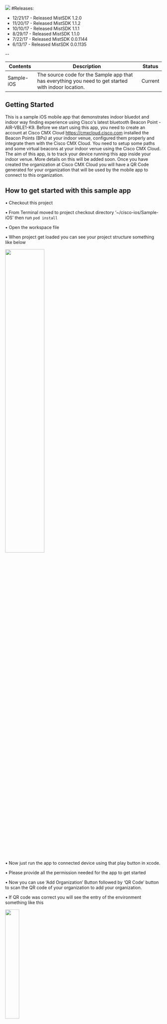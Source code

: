 ![](http://www.ciscolive.com/global/wp-content/uploads/cisco-logo-blue.png)
#Releases:
- 12/21/17 - Released MistSDK 1.2.0
- 11/20/17 - Released MistSDK 1.1.2
- 10/10/17 - Released MistSDK 1.1.1
- 8/29/17 - Released MistSDK 1.1.0
- 7/22/17 - Released MistSDK 0.0.1144
- 6/13/17 - Released MistSDK 0.0.1135

--

|  Contents |  Description | Status |
|---|---|---|
|  Sample-iOS | The source code for the Sample app that has everything you need to get started with indoor location. | Current |


## Getting Started ##
This is a sample iOS mobile app that demonstrates indoor bluedot and indoor way finding experience using Cisco's latest bluetooth Beacon Point - AIR-VBLE1-K9. Before we start using this app, you need to create an account at Cisco CMX Cloud https://cmxcloud.cisco.com installed the Beacon Points (BPs) at your indoor venue, configured them properly and integrate them with the Cisco CMX Cloud. You need to setup some paths and some virtual beacons at your indoor venue using the Cisco CMX Cloud. The aim of this app, is to track your device running this app inside your indoor venue. More details on this will be added soon. Once you have created the organization at Cisco CMX Cloud you will have a QR Code generated for your organization that will be used by the mobile app to connect to this organization.

## How to get started with this sample app
•	Checkout this project 

•	From Terminal  moved to project checkout directory ‘~/cisco-ios/Sample-iOS’ then run `pod install`

•	Open the workspace file

•	When project get loaded you can see your project structure something like below

<img src="http://gdurl.com/VMQ8" height="50%" width="50%">

•	Now just run the app to connected device using that play button in xcode.

•	Please provide all the permission needed for the app to get started

•	Now you can use ‘Add Organization’ Button followed by ‘QR Code’ button to scan the QR code of your organization to add your organization.

•	If QR code was correct you will see the entry of the environment something like this

<img src="http://gdurl.com/5MUD" height="30%" width="30%">

•	You can click on the configuration added in this case ‘test’. For entering to your org.

•	For blue dot experience select ‘FloorPlan Demo’ option

•	You are now able to get the blue dot on your floorplan.

<img src="http://gdurl.com/ujUT" height="30%" width="30%">


##  Integrating Mist SDK 
•	If using pod use can use  `pod 'MistSDK'`
			Or 
•	if using .framework, Download Mist SDK framework from [here](https://github.com/mistsys/cisco-ios/tree/master/Frameworks)

**Adding Framework in project**

•	Navigate to General tab of your App Target

•	Click on ‘+’ of Embedded Binaries 

•	Click ‘Add Others’

•	Select the .Framework and click ‘Open’

•	Select checkbox Copy items if needed and select create folder reference

•	Build the project

<img src="http://gdurl.com/VMQ8" height="50%" width="50%">


**Initializing Mist SDK**
  
   1. To initialize Mist SDK we need  Org Secret and Org Id.To get these details we have to enroll the Device with the invitation secret.
	
```
[MSTOrgCredentialsManager enrollDeviceWithToken:@"Invitation_secret" onComplete:^(NSDictionary *response, NSError *error) { }];
```
	-Invitation_secret : you can create one from mist portal Organization -> Mobile SDK
	-response :
		{
    		"secret": "your org secret required to initialize sdk",
    		"org_id": "your orgid",
    		"name": "your invitation name"
		}

   2. Initialize Mist SDK with org secret received, by creating MSTCentralManager object
   
```
@property (nonatomic, strong) MSTCentralManager *mistManager;
...
__weak __typeof__(self) weakSelf = self;
...

weakSelf.mistManager = [[MSTCentralManager alloc] initWithOrgID:response[@"org_id"] AndOrgSecret:response[@"secret"]];
```
	-response: is received from the 1st point


   3. Call start API of MSTCentralManager
```
    Setting app state is important that too on main thread
    dispatch_async(dispatch_get_main_queue(), ^{
    [weakSelf.mistManager setAppState:[[UIApplication sharedApplication] applicationState]];
    [weakSelf.mistManager startLocationUpdates];
    });
```

**Listening to Location response from Mist SDK**

To get location information from Mist SDK you need to implement **MSTCentralManagerDelegate** callbacks in your ViewController

```
...
@interface ViewController () <MSTCentralManagerDelegate>
... 
weakSelf.mistManager.delegate = weakSelf;
...
```
**Major callbacks are**
   
   		/**
		* Returns updated location of the mobile client (as a point (X, Y) measured in meters from the map origin, i.e., relative X, Y)
		*/
```
- (void)mistManager:(MSTCentralManager *)manager didUpdateRelativeLocation:(MSTPoint *)relativeLocation inMaps:(NSArray *)maps at:(NSDate *)dateUpdated {  }
```




		/**
		* Returns updated location of the mobile client (as Latitude, Longitude – LatLng object, if the geolocation of map origin is available) 
		*/
```
- (void)mistManager:(MSTCentralManager *)manager didUpdateLocation:(CLLocationCoordinate2D)location inMaps:(NSArray *)maps withSource:(SourceType)locationSource at:(NSDate *)dateUpdated { }
```




		/**
		* Returns updated map for the mobile client 
		*/
```
- (void)mistManager:(MSTCentralManager *)manager didUpdateMap:(MSTMap *)map at:(NSDate *)dateUpdated { }
```




		/**
		* Returns the notification received that is targetted for the mobile client
		*/
```
- (void)mistManager:(MSTCentralManager *)manager didReceiveNotificationMessage:(NSDictionary *)payload { }
```




		/**
		* Returns the Arraylist of beacons that were found.
		*/
```
- (void)mistManager:(MSTCentralManager *)manager beaconsSent:(NSMutableArray *)beacons { }
```




		/**
		* Returns the HashMap of beacons with UUID as the key, that are found in the organization
		*/
```
- (void)mistManager:(MSTCentralManager *)manager didUpdateBeaconList:(NSArray *)beaconUuids at:(NSDate *)dateUpdated { }
```



		/**
		* Returns updated pressure when available to the app. The pressure will be a double measured in millibars
		*/
```
 - (void)mistManager:(MSTCentralManager *)manager didUpdatePressure:(double)pressure at:(NSDate *)dateUpdated { }
```



        /**
        * Returns the Array of beacons that were heard in the second
        */
```
-(void)mistManager:(MSTCentralManager *)manager didUpdateBeaconList:(NSArray *) beaconList at: (NSDate *) dateUpdated { }
```
       /**
        * Returns the status of SDK connection
        */
```
-(void)mistManager:(MSTCentralManager *)manager didConnect:(BOOL)isConnected { }
```

**MSTPoint :**

	 double x    		    : relative x
	 double y    		    : relative y
	 bool hasMotion   	    : is user in motion
	 MSTPointType mstPointType  : type Cloud,LastKnown,Device
	 double latency    	    : latency in network
	 double heading             : compass heading
	 bool headingFlag           : availability of compass heading
	 


**Other callbacks are**

		/**
		* Returns an array of virtual beacons associated with the current map
		*/
```
- (void)mistManager:(MSTCentralManager *)manager didReceivedVirtualBeacons:(NSDictionary *)virtualBeacons { }
```



		/**
		* Returns Client information that
		*/
```
- (void)mistManager:(MSTCentralManager *)manager didReceivedClientInformation:(NSDictionary *)clientInformation { }
```



		/**
		* Notifies the host application about the state of the MSTCentralManager status
		*/
```
-(void)manager:(MSTCentralManager *) manager receivedLogMessage: (NSString *)message forCode:(MSTCentralManagerStatusCode)code{ }
```



		/**
		* Notifies the host application about the verbose state of the MSTCentralManager status
		*/
```
-(void)manager:(MSTCentralManager *) manager receivedVerboseLogMessage:(NSString *)message{ }
```


**Setting up background app setting and configuring wakup time and sleep time**    
 
 ```objc 
 [weakSelf.mistManager wakeUpAppSetting:YES];
 [weakSelf.mistManager backgroundAppSetting:YES];
 [weakSelf.mistManager setSentTimeInBackgroundInMins:0.5 restTimeInBackgroundInMins:5];
 
 ```
 **Setting up background app setting for SDK to be running long time without any rest time**    
 
 ```objc 
 [weakSelf.mistManager wakeUpAppSetting:YES];
 [weakSelf.mistManager backgroundAppSetting:YES];
 [weakSelf.mistManager sendWithoutRest];
 
 ```
 
 **Stop SDK**

	To stop receiving callbacks from mist cloud use following
```
	[weakSelf.mistManager stopLocationUpdates];
```
